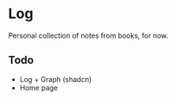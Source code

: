 # Log

Personal collection of notes from books, for now.

## Todo

- Log + Graph (shadcn)
- Home page
